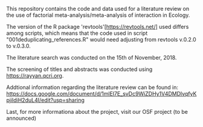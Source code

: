 This repository contains the code and data used for a literature review on the use of factorial meta-analysis/meta-analysis of interaction in Ecology.

The version of the R package 'revtools'[https://revtools.net/] used differs among scripts, which means that the code used in script "001deduplicating_references.R" would need adjusting from revtools v.0.2.0 to v.0.3.0.

The literature search was conducted on the 15th of November, 2018. 

The screening of titles and abstracts was conducted using https://rayyan.qcri.org.

Addtional information regarding the literature review can be found in: https://docs.google.com/document/d/1mlEl7E_svDc9WiZDHy1V4DMDlvqfyKpjildiH2duL4I/edit?usp=sharing

Last, for more informationa about the project, visit our OSF project (to be announced)